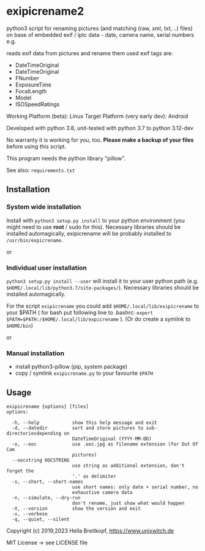 # exipicrename2

python3 script for renaming pictures (and matching (raw, xml, txt, ..) files)
on base of embedded exif / iptc data - date, camera name, serial numbers e.g.

reads exif data from pictures and rename them
used exif tags are:
* DateTimeOriginal
* DateTimeOriginal
* FNumber
* ExposureTime
* FocalLength
* Model
* ISOSpeedRatings

Working Platform (beta): Linux
Target Platform (very early dev): Android

Developed with python 3.8, unit-tested with python 3.7 to python 3.12-dev

No warranty it is working for you, too.
**Please make a backup of your files** before using this script.

This program needs the python library "pillow".

See also: `requirements.txt`


## Installation

### System wide installation
Install with `python3 setup.py install` to your python environment (you might need to use **root** / sudo for this).
Necessary libraries should be installed automagically, exipicrename will be probably installed to `/usr/bin/expicrename`.

or

### Individual user installation
`python3 setup.py install --user` will install it to your user python path (e.g. `$HOME/.local/lib/python3.7/site-packages/`). Necessary libraries should
be installed automagically.

For the script `exipicrename` you could add  `$HOME/.local/lib/exipicrename` to your $PATH  ( for bash put following line to .bashrc: `export $PATH=$PATH:/$HOME/.local/lib/expicrename` ).
(Or do create a symlink to `$HOME/bin`)

or

### Manual installation
* install python3-pillow (pip, system package)
* copy / symlink `exipicrename.py` to your favourite `$PATH`

## Usage

```
exipicrename {options} [files]
options:

  -h, --help            show this help message and exit
  -d, --datedir         sort and store pictures to sub-directoriesdepending on
                        DateTimeOriginal (YYYY-MM-DD)
  -o, --ooc             use .ooc.jpg as filename extension (for Out Of Cam
                        pictures)
  --oocstring OOCSTRING
                        use string as additional extension, don't forget the
                        '.' as delimiter
  -s, --short, --short-names
                        use short names: only date + serial number, no
                        exhaustive camera data
  -n, --simulate, --dry-run
                        don't rename, just show what would happen
  -V, --version         show the version and exit
  -v, --verbose
  -q, --quiet, --silent
```


Copyright (c) 2019,2023 Hella Breitkopf, https://www.unixwitch.de

MIT License -> see LICENSE file

